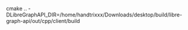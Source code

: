 cmake .. -DLibreGraphAPI_DIR=/home/handtrixxx/Downloads/desktop/build/libre-graph-api/out/cpp/client/build